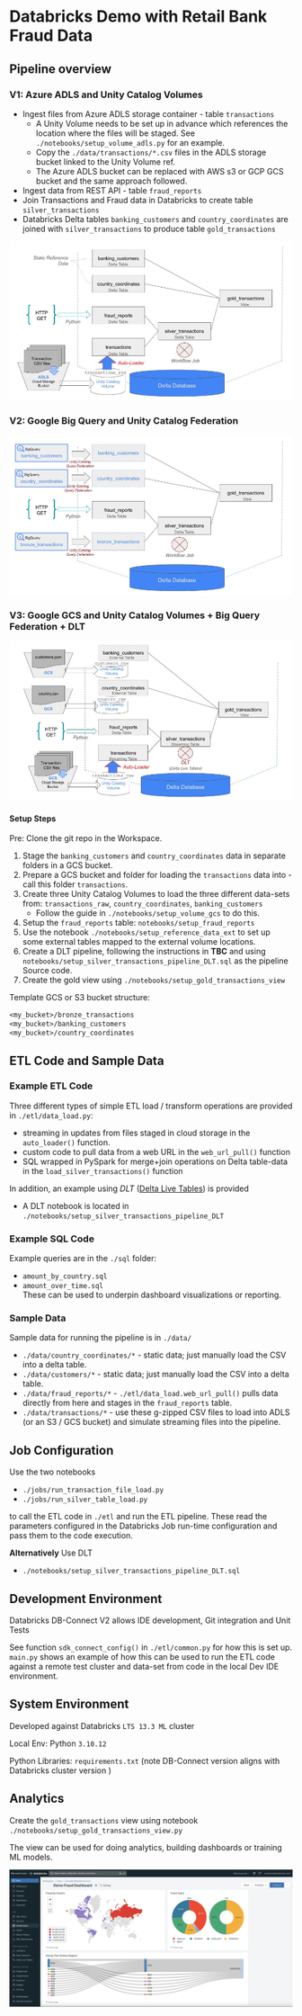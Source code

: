 # Databricks Demo with Retail Bank Fraud Data

## Pipeline overview ##  
### V1: Azure ADLS and Unity Catalog Volumes
+ Ingest files from Azure ADLS storage container - table `transactions`
  + A Unity Volume needs to be set up in advance which references the location where the files will be staged. See `./notebooks/setup_volume_adls.py` for an example.
  + Copy the `./data/transactions/*.csv` files in the ADLS storage bucket linked to the Unity Volume ref.
  + The Azure ADLS bucket can be replaced with AWS s3 or GCP GCS bucket and the same approach followed.
+ Ingest data from REST API - table `fraud_reports`
+ Join Transactions and Fraud data in Databricks to create table `silver_transactions`
+ Databricks Delta tables `banking_customers` and `country_coordinates` are joined with `silver_transactions` to produce table `gold_transactions`

![ETL_Flow](./notebooks/images/data_flow.jpg)     


### V2: Google Big Query and Unity Catalog Federation

![ETL_Flow](./notebooks/images/data_flow_bq.jpg)   


### V3: Google GCS and Unity Catalog Volumes + Big Query Federation + DLT

![ETL_Flow](./notebooks/images/data_flow_gcs_autoloader_dlt.jpg)   

#### Setup Steps

Pre: Clone the git repo in the Workspace.

1. Stage the `banking_customers` and `country_coordinates` data in separate folders in a GCS bucket.
2. Prepare a GCS bucket and folder for loading the `transactions` data into - call this folder `transactions`.
3. Create three Unity Catalog Volumes to load the three different data-sets from: `transactions_raw`, `country_coordinates`, `banking_customers`
   + Follow the guide in `./notebooks/setup_volume_gcs` to do this.   
4. Setup the `fraud_reports` table: `notebooks/setup_fraud_reports`
5. Use the notebook `./notebooks/setup_reference_data_ext` to set up some external tables mapped to the external volume locations.
6. Create a DLT pipeline, following the instructions in **TBC** and using `notebooks/setup_silver_transactions_pipeline_DLT.sql` as the pipeline Source code. 
7. Create the gold view using `./notebooks/setup_gold_transactions_view`


Template GCS or S3 bucket structure:
```
<my_bucket>/bronze_transactions
<my_bucket>/banking_customers
<my_bucket>/country_coordinates
```

## ETL Code and Sample Data

### Example ETL Code

Three different types of simple ETL load / transform operations are provided in `./etl/data_load.py`:
+ streaming in updates from files staged in cloud storage in the `auto_loader()` function.
+ custom code to pull data from a web URL in the `web_url_pull()` function
+ SQL wrapped in PySpark for merge+join operations on Delta table-data in the `load_silver_transactions()` function

In addition, an example using *DLT* ([Delta Live Tables](https://docs.databricks.com/en/delta-live-tables/index.html)) is provided
+ A DLT notebook is located in `./notebooks/setup_silver_transactions_pipeline_DLT`

### Example SQL Code
Example queries are in the `./sql` folder:
+ `amount_by_country.sql` 
+ `amount_over_time.sql`  
These can be used to underpin dashboard visualizations or reporting. 

### Sample Data

Sample data for running the pipeline is in `./data/`

+ `./data/country_coordinates/*` - static data; just manually load the CSV into a delta table.
+ `./data/customers/*` - static data; just manually load the CSV into a delta table.
+ `./data/fraud_reports/*` - `./etl/data_load.web_url_pull()` pulls data directly from here and stages in the `fraud_reports` table.
+ `./data/transactions/*` - use these g-zipped CSV files to load into ADLS (or an S3 / GCS bucket) and simulate streaming files into the pipeline.

## Job Configuration

Use the two notebooks 
+ `./jobs/run_transaction_file_load.py`
+ `./jobs/run_silver_table_load.py`

to call the ETL code in `./etl` and run the ETL pipeline.  These read the parameters configured in the Databricks Job run-time configuration and pass them to the code execution.

**Alternatively**
Use DLT
+ `./notebooks/setup_silver_transactions_pipeline_DLT.sql`

## Development Environment

Databricks DB-Connect V2 allows IDE development, Git integration and Unit Tests

See function `sdk_connect_config()` in `./etl/common.py` for how this is set up.  
`main.py` shows an example of how this can be used to run the ETL code against a remote test cluster and data-set from code in the local Dev IDE environment.

## System Environment

Developed against Databricks `LTS 13.3 ML` cluster

Local Env: Python `3.10.12`

Python Libraries: `requirements.txt`   (note DB-Connect version aligns with Databricks cluster version )

## Analytics

Create the `gold_transactions` view using notebook `./notebooks/setup_gold_transactions_view.py`  

The view can be used for doing analytics, building dashboards or training ML models.  

![Dashboard](./notebooks/images/dashboard_example.png)     

